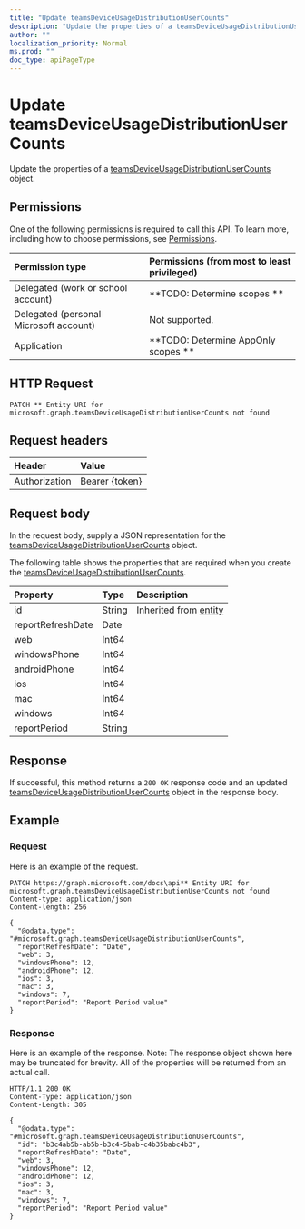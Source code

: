 ```yaml
---
title: "Update teamsDeviceUsageDistributionUserCounts"
description: "Update the properties of a teamsDeviceUsageDistributionUserCounts object."
author: ""
localization_priority: Normal
ms.prod: ""
doc_type: apiPageType
---
```


# Update teamsDeviceUsageDistributionUserCounts

Update the properties of a [teamsDeviceUsageDistributionUserCounts](../resources/teamsdeviceusagedistributionusercounts.md) object.

## Permissions
One of the following permissions is required to call this API. To learn more, including how to choose permissions, see [Permissions](/concepts/permissions-reference.md).

|Permission type|Permissions (from most to least privileged)|
|:---|:---|
|Delegated (work or school account)|**TODO: Determine scopes **|
|Delegated (personal Microsoft account)|Not supported.|
|Application|**TODO: Determine AppOnly scopes **|

## HTTP Request
<!-- {
  "blockType": "ignored"
}
-->
``` http
PATCH ** Entity URI for microsoft.graph.teamsDeviceUsageDistributionUserCounts not found
```

## Request headers
|Header|Value|
|:---|:---|
|Authorization|Bearer {token}|

## Request body
In the request body, supply a JSON representation for the [teamsDeviceUsageDistributionUserCounts](../resources/teamsDeviceUsageDistributionUserCounts.md) object.

The following table shows the properties that are required when you create the [teamsDeviceUsageDistributionUserCounts](../resources/teamsdeviceusagedistributionusercounts.md).

|Property|Type|Description|
|:---|:---|:---|
|id|String| Inherited from [entity](../resources/entity.md)|
|reportRefreshDate|Date||
|web|Int64||
|windowsPhone|Int64||
|androidPhone|Int64||
|ios|Int64||
|mac|Int64||
|windows|Int64||
|reportPeriod|String||



## Response
If successful, this method returns a `200 OK` response code and an updated [teamsDeviceUsageDistributionUserCounts](../resources/teamsdeviceusagedistributionusercounts.md) object in the response body.

## Example

### Request
Here is an example of the request.
<!-- {
  "blockType": "request",
  "name": "update_teamsdeviceusagedistributionusercounts"
}
-->
``` http
PATCH https://graph.microsoft.com/docs\api** Entity URI for microsoft.graph.teamsDeviceUsageDistributionUserCounts not found
Content-type: application/json
Content-length: 256

{
  "@odata.type": "#microsoft.graph.teamsDeviceUsageDistributionUserCounts",
  "reportRefreshDate": "Date",
  "web": 3,
  "windowsPhone": 12,
  "androidPhone": 12,
  "ios": 3,
  "mac": 3,
  "windows": 7,
  "reportPeriod": "Report Period value"
}
```

### Response
Here is an example of the response. Note: The response object shown here may be truncated for brevity. All of the properties will be returned from an actual call.
<!-- {
  "blockType": "response",
  "truncated": true
}
-->
``` http
HTTP/1.1 200 OK
Content-Type: application/json
Content-Length: 305

{
  "@odata.type": "#microsoft.graph.teamsDeviceUsageDistributionUserCounts",
  "id": "b3c4ab5b-ab5b-b3c4-5bab-c4b35babc4b3",
  "reportRefreshDate": "Date",
  "web": 3,
  "windowsPhone": 12,
  "androidPhone": 12,
  "ios": 3,
  "mac": 3,
  "windows": 7,
  "reportPeriod": "Report Period value"
}
```

